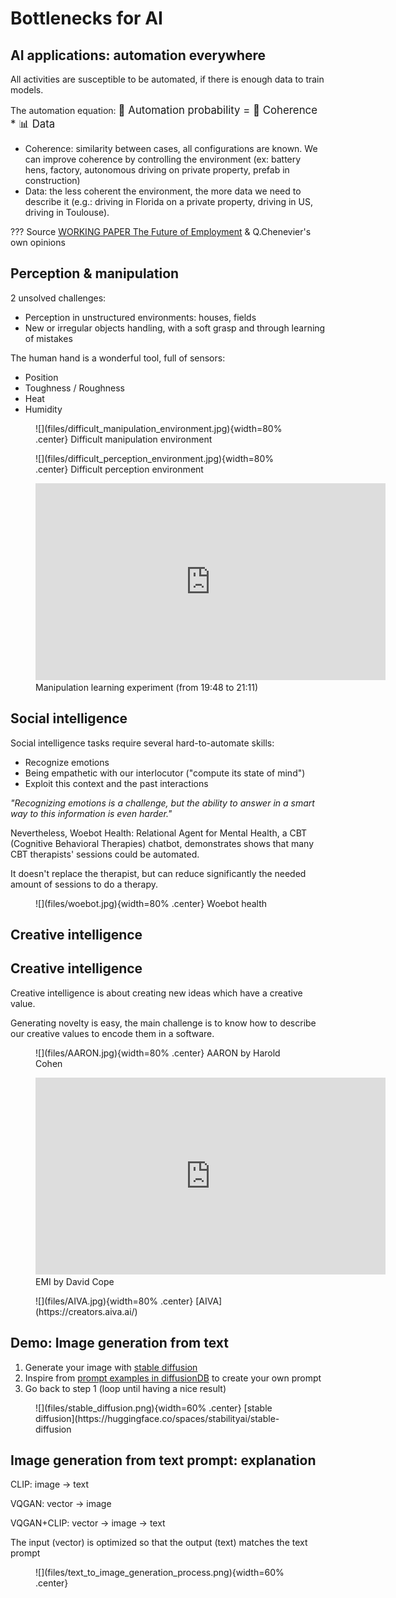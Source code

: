 # Bottlenecks for AI

## AI applications: automation everywhere

All activities are susceptible to be automated, if there is enough data to train models.

The automation equation:
<big>🦾 Automation probability = 🎼 Coherence * 📊 Data</big>

- Coherence: similarity between cases, all configurations are known. We can improve coherence by controlling the environment (ex: battery hens, factory, autonomous driving on private property, prefab in construction)
- Data: the less coherent the environment, the more data we need to describe it (e.g.: driving in Florida on a private property, driving in US, driving in Toulouse).

??? Source
    [WORKING PAPER The Future of Employment](https://www.oxfordmartin.ox.ac.uk/downloads/academic/future-of-employment.pdf) & Q.Chenevier's own opinions

## Perception & manipulation

2 unsolved challenges:

- Perception in unstructured environments: houses, fields
- New or irregular objects handling, with a soft grasp and through learning of mistakes

The human hand is a wonderful tool, full of sensors:

- Position
- Toughness / Roughness
- Heat
- Humidity

<figure markdown>
![](files/difficult_manipulation_environment.jpg){width=80% .center}
<figurecaption>
Difficult manipulation environment
</figurecaption>
</figure>

<figure markdown>
![](files/difficult_perception_environment.jpg){width=80% .center}
<figurecaption>
Difficult perception environment
</figurecaption>
</figure>

<figure markdown>
<iframe width="560" height="315" src="https://www.youtube.com/embed/4F-uu8rvgNw?start=1188" title="YouTube video player" frameborder="0" allow="accelerometer; autoplay; clipboard-write; encrypted-media; gyroscope; picture-in-picture" allowfullscreen></iframe>
<figurecaption>
Manipulation learning experiment (from 19:48 to 21:11)
</figurecaption>
</figure>

## Social intelligence

Social intelligence tasks require several hard-to-automate skills:

- Recognize emotions
- Being empathetic with our interlocutor ("compute its state of mind")
- Exploit this context and the past interactions

*"Recognizing emotions is a challenge, but the ability to answer in a smart way to this information is even harder."*

Nevertheless, Woebot Health: Relational Agent for Mental Health, a CBT (Cognitive Behavioral Therapies) chatbot, demonstrates shows that many CBT therapists' sessions could be automated.

It doesn't replace the therapist, but can reduce significantly the needed amount of sessions to do a therapy.

<figure markdown>
![](files/woebot.jpg){width=80% .center}
<figurecaption>
Woebot health
</figurecaption>
</figure>

## Creative intelligence
## Creative intelligence

Creative intelligence is about creating new ideas which have a creative value. 

Generating novelty is easy, the main challenge is to know how to describe our creative values to encode them in a software.


<figure markdown>
![](files/AARON.jpg){width=80% .center}
<figurecaption>
AARON by Harold Cohen
</figurecaption>
</figure>

<figure markdown>
<iframe width="560" height="315" src="https://www.youtube.com/embed/2kuY3BrmTfQ" title="YouTube video player" frameborder="0" allow="accelerometer; autoplay; clipboard-write; encrypted-media; gyroscope; picture-in-picture" allowfullscreen></iframe>
<figurecaption>
EMI by David Cope
</figurecaption>
</figure>

<figure markdown>
![](files/AIVA.jpg){width=80% .center}
<figurecaption>
[AIVA](https://creators.aiva.ai/)
</figurecaption>
</figure>

## Demo: Image generation from text

1. Generate your image with [stable diffusion](https://huggingface.co/spaces/stabilityai/stable-diffusion)
1. Inspire from [prompt examples in diffusionDB](https://huggingface.co/datasets/poloclub/diffusiondb) to create your own prompt
1. Go back to step 1 (loop until having a nice result)

<figure markdown>
![](files/stable_diffusion.png){width=60% .center}
<figurecaption>
[stable diffusion](https://huggingface.co/spaces/stabilityai/stable-diffusion
</figurecaption>
</figure>

## Image generation from text prompt: explanation

CLIP: image → text

VQGAN: vector → image

VQGAN+CLIP: vector → image → text

The input (vector) is optimized so that the output (text) matches the text prompt 

<figure markdown>
![](files/text_to_image_generation_process.png){width=60% .center}
<figurecaption>
</figurecaption>
</figure>
